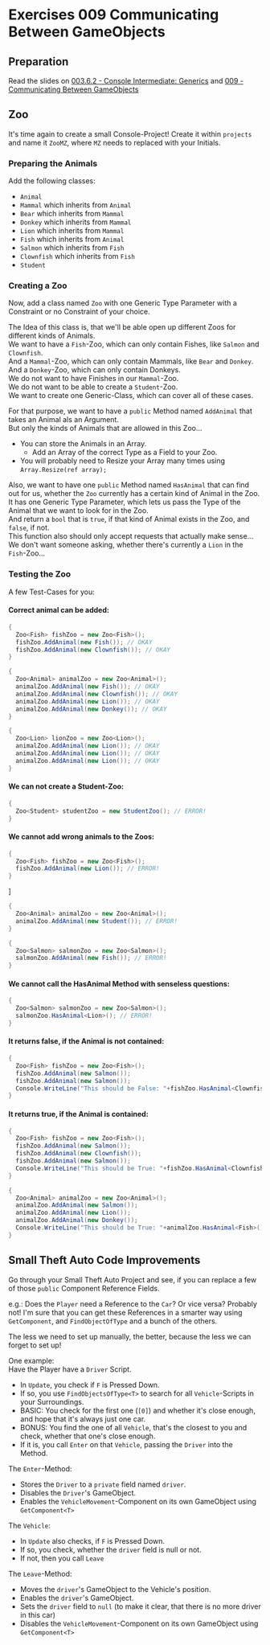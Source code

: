 # Exercises 009 Communicating Between GameObjects

## Preparation

Read the slides on [003.6.2 - Console Intermediate: Generics](https://github.com/marczaku/csharp-intermediate/blob/main/slides/003.6-console-intermediate-2-generics.md) and [009 - Communicating Between GameObjects](../slides/009-communicating-between-gameobjects.md)

## Zoo
It's time again to create a small Console-Project! Create it within `projects` and name it `ZooMZ`, where `MZ` needs to replaced with your Initials.

### Preparing the Animals

Add the following classes:
- `Animal`
- `Mammal` which inherits from `Animal`
- `Bear` which inherits from `Mammal`
- `Donkey` which inherits from `Mammal`
- `Lion` which inherits from `Mammal`
- `Fish` which inherits from `Animal`
- `Salmon` which inherits from `Fish`
- `Clownfish` which inherits from `Fish`
- `Student`

### Creating a Zoo

Now, add a class named `Zoo` with one Generic Type Parameter with a Constraint or no Constraint of your choice.

The Idea of this class is, that we'll be able open up different Zoos for different kinds of Animals.\
We want to have a `Fish`-Zoo, which can only contain Fishes, like `Salmon` and `Clownfish`.\
And a `Mammal`-Zoo, which can only contain Mammals, like `Bear` and `Donkey`.\
And a `Donkey`-Zoo, which can only contain Donkeys.\
We do not want to have Finishes in our `Mammal`-Zoo.\
We do not want to be able to create a `Student`-Zoo.\
We want to create one Generic-Class, which can cover all of these cases.

For that purpose, we want to have a `public` Method named `AddAnimal` that takes an Animal als an Argument.\
But only the kinds of Animals that are allowed in this Zoo...
- You can store the Animals in an Array.
  - Add an Array of the correct Type as a Field to your Zoo.
- You will probably need to Resize your Array many times using `Array.Resize(ref array);`

Also, we want to have one `public` Method named `HasAnimal` that can find out for us, whether the `Zoo` currently has a certain kind of Animal in the Zoo.\
It has one Generic Type Parameter, which lets us pass the Type of the Animal that we want to look for in the Zoo.\
And return a `bool` that is `true`, if that kind of Animal exists in the Zoo, and `false`, if not.\
This function also should only accept requests that actually make sense...\
We don't want someone asking, whether there's currently a `Lion` in the `Fish`-Zoo...

### Testing the Zoo

A few Test-Cases for you:

#### Correct animal can be added:

```cs
{
  Zoo<Fish> fishZoo = new Zoo<Fish>();
  fishZoo.AddAnimal(new Fish()); // OKAY
  fishZoo.AddAnimal(new Clownfish()); // OKAY
}
```

```cs
{
  Zoo<Animal> animalZoo = new Zoo<Animal>();
  animalZoo.AddAnimal(new Fish()); // OKAY
  animalZoo.AddAnimal(new Clownfish()); // OKAY
  animalZoo.AddAnimal(new Lion()); // OKAY
  animalZoo.AddAnimal(new Donkey()); // OKAY
}
```

```cs
{
  Zoo<Lion> lionZoo = new Zoo<Lion>();
  animalZoo.AddAnimal(new Lion()); // OKAY
  animalZoo.AddAnimal(new Lion()); // OKAY
  animalZoo.AddAnimal(new Lion()); // OKAY
}
```

#### We can not create a Student-Zoo:

```cs
{
  Zoo<Student> studentZoo = new StudentZoo(); // ERROR!
}
```

#### We cannot add wrong animals to the Zoos:

```cs
{
  Zoo<Fish> fishZoo = new Zoo<Fish>();
  fishZoo.AddAnimal(new Lion()); // ERROR!
}
```
]

```cs
{
  Zoo<Animal> animalZoo = new Zoo<Animal>();
  animalZoo.AddAnimal(new Student()); // ERROR!
}
```

```cs
{
  Zoo<Salmon> salmonZoo = new Zoo<Salmon>();
  salmonZoo.AddAnimal(new Fish()); // ERROR!
}
```

#### We cannot call the HasAnimal Method with senseless questions:

```cs
{
  Zoo<Salmon> salmonZoo = new Zoo<Salmon>();
  salmonZoo.HasAnimal<Lion>(); // ERROR!
}
```

#### It returns false, if the Animal is not contained:

```cs
{
  Zoo<Fish> fishZoo = new Zoo<Fish>();
  fishZoo.AddAnimal(new Salmon());
  fishZoo.AddAnimal(new Salmon());
  Console.WriteLine("This should be False: "+fishZoo.HasAnimal<Clownfish>());
}
```

#### It returns true, if the Animal is contained:

```cs
{
  Zoo<Fish> fishZoo = new Zoo<Fish>();
  fishZoo.AddAnimal(new Salmon());
  fishZoo.AddAnimal(new Clownfish());
  fishZoo.AddAnimal(new Salmon());
  Console.WriteLine("This should be True: "+fishZoo.HasAnimal<Clownfish>());
}
```

```cs
{
  Zoo<Animal> animalZoo = new Zoo<Animal>();
  animalZoo.AddAnimal(new Salmon());
  animalZoo.AddAnimal(new Lion());
  animalZoo.AddAnimal(new Donkey());
  Console.WriteLine("This should be True: "+animalZoo.HasAnimal<Fish>());
}
```

## Small Theft Auto Code Improvements

Go through your Small Theft Auto Project and see, if you can replace a few of those `public` Component Reference Fields.

e.g.: Does the `Player` need a Reference to the `Car`? Or vice versa? Probably not! I'm sure that you can get these References in a smarter way using `GetComponent`, and `FindObjectOfType` and a bunch of the others.

The less we need to set up manually, the better, because the less we can forget to set up!

One example:\
Have the Player have a `Driver` Script.
- In `Update`, you check if `F` is Pressed Down.
- If so, you use `FindObjectsOfType<T>` to search for all `Vehicle`-Scripts in your Surroundings.
- BASIC: You check for the first one (`[0]`) and whether it's close enough, and hope that it's always just one car.
- BONUS: You find the one of all `Vehicle`, that's the closest to you and check, whether that one's close enough.
- If it is, you call `Enter` on that `Vehicle`, passing the `Driver` into the Method.

The `Enter`-Method:
- Stores the `Driver` to a `private` field named `driver`.
- Disables the `Driver`'s GameObject.
- Enables the `VehicleMovement`-Component on its own GameObject using `GetComponent<T>`

The `Vehicle`:
- In `Update` also checks, if `F` is Pressed Down.
- If so, you check, whether the `driver` field is null or not.
- If not, then you call `Leave`

The `Leave`-Method:
- Moves the `driver`'s GameObject to the Vehicle's position.
- Enables the `driver`'s GameObject.
- Sets the `driver` field to `null` (to make it clear, that there is no more driver in this car)
- Disables the `VehicleMovement`-Component on its own GameObject using `GetComponent<T>`
